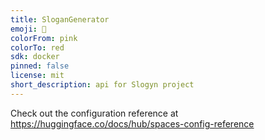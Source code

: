 ```yaml
---
title: SloganGenerator
emoji: 👀
colorFrom: pink
colorTo: red
sdk: docker
pinned: false
license: mit
short_description: api for Slogyn project
---
```


Check out the configuration reference at https://huggingface.co/docs/hub/spaces-config-reference
